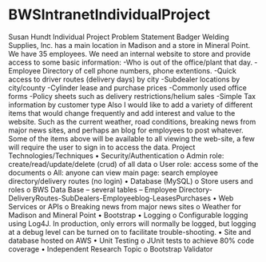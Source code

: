 # BWSIntranetIndividualProject
Susan Hundt Individual Project
Problem Statement
Badger Welding Supplies, Inc. has a main location in Madison and a store in Mineral Point.  We have 35 employees.  We need an internal website to store and provide access to some basic information:
	-Who is out of the office/plant that day.
	-Employee Directory of cell phone numbers, phone extentions.
	-Quick access to driver routes (delivery days) by city
	-Subdealer locations by city/county
	-Cylinder lease and purchase prices
	-Commonly used office forms
	-Policy sheets such as delivery restrictions/helium sales
	-Simple Tax information by customer type
 Also I would like to add a variety of different items that would change frequently and add interest and value to the website.  Such as the current weather, road conditions, breaking news from major news sites, and perhaps an blog for employees to post whatever.
Some of the items above will be available to all viewing the web-site, a few will require the user to sign in to access the data.
Project Technologies/Techniques
•	Security/Authentication
o	Admin role: create/read/update/delete (crud) of all data
o	User role: access some of the documents
o	All: anyone can view main page: search employee directory/delivery routes (no login)
•	Database (MySQL)
o	Store users and roles
o	BWS Data Base – several tables – Employee Directory-DeliveryRoutes-SubDealers-Employeeblog-LeasesPurchases
•	Web Services or APIs
o	Breaking news from major news sites
o	Weather for Madison and Mineral Point
•	Bootstrap
•	Logging
o	Configurable logging using Log4J. In production, only errors will normally be logged, but logging at a debug level can be turned on to facilitate trouble-shooting.
•	Site and database hosted on AWS
•	Unit Testing
o	JUnit tests to achieve 80% code coverage
•	Independent Research Topic
o	Bootstrap Validator


